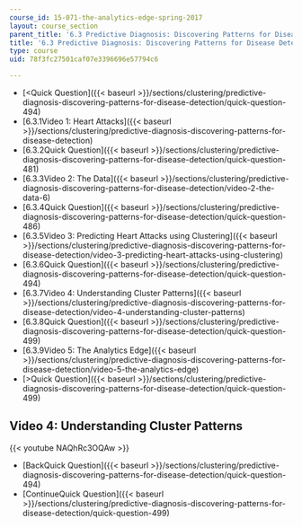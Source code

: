 ```yaml
---
course_id: 15-071-the-analytics-edge-spring-2017
layout: course_section
parent_title: '6.3 Predictive Diagnosis: Discovering Patterns for Disease Detection '
title: '6.3 Predictive Diagnosis: Discovering Patterns for Disease Detection '
type: course
uid: 78f3fc27501caf07e3396696e57794c6

---
```


*   [<Quick Question]({{< baseurl >}}/sections/clustering/predictive-diagnosis-discovering-patterns-for-disease-detection/quick-question-494)
*   [6.3.1Video 1: Heart Attacks]({{< baseurl >}}/sections/clustering/predictive-diagnosis-discovering-patterns-for-disease-detection)
*   [6.3.2Quick Question]({{< baseurl >}}/sections/clustering/predictive-diagnosis-discovering-patterns-for-disease-detection/quick-question-481)
*   [6.3.3Video 2: The Data]({{< baseurl >}}/sections/clustering/predictive-diagnosis-discovering-patterns-for-disease-detection/video-2-the-data-6)
*   [6.3.4Quick Question]({{< baseurl >}}/sections/clustering/predictive-diagnosis-discovering-patterns-for-disease-detection/quick-question-486)
*   [6.3.5Video 3: Predicting Heart Attacks using Clustering]({{< baseurl >}}/sections/clustering/predictive-diagnosis-discovering-patterns-for-disease-detection/video-3-predicting-heart-attacks-using-clustering)
*   [6.3.6Quick Question]({{< baseurl >}}/sections/clustering/predictive-diagnosis-discovering-patterns-for-disease-detection/quick-question-494)
*   [6.3.7Video 4: Understanding Cluster Patterns]({{< baseurl >}}/sections/clustering/predictive-diagnosis-discovering-patterns-for-disease-detection/video-4-understanding-cluster-patterns)
*   [6.3.8Quick Question]({{< baseurl >}}/sections/clustering/predictive-diagnosis-discovering-patterns-for-disease-detection/quick-question-499)
*   [6.3.9Video 5: The Analytics Edge]({{< baseurl >}}/sections/clustering/predictive-diagnosis-discovering-patterns-for-disease-detection/video-5-the-analytics-edge)
*   [\>Quick Question]({{< baseurl >}}/sections/clustering/predictive-diagnosis-discovering-patterns-for-disease-detection/quick-question-499)

Video 4: Understanding Cluster Patterns
---------------------------------------

{{< youtube NAQhRc3OQAw >}}

*   [BackQuick Question]({{< baseurl >}}/sections/clustering/predictive-diagnosis-discovering-patterns-for-disease-detection/quick-question-494)
*   [ContinueQuick Question]({{< baseurl >}}/sections/clustering/predictive-diagnosis-discovering-patterns-for-disease-detection/quick-question-499)
